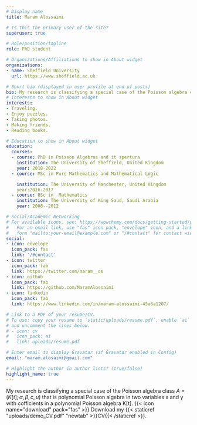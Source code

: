 ```yaml
---
# Display name
title: Maram Alossaimi

# Is this the primary user of the site?
superuser: true

# Role/position/tagline
role: PhD student

# Organizations/Affiliations to show in About widget
organizations:
- name: Sheffield University
  url: https://www.sheffield.ac.uk

# Short bio (displayed in user profile at end of posts)
bio: My research is classifying a special case of the Poisson algebra class $$A = (K[t]; \alpha, \beta, c, u)$$ that is polynomial Poisson algebra in two variables x and y with cofficients in a polynomial Poisson algebra K[t].
# Interests to show in About widget
interests:
- Traveling.
- Enjoy puzzles.
- Taking photos.
- Making friends.
- Reading books.

# Education to show in About widget
education:
  courses:
  - course: PhD in Poisson Algebras and it spertura
    institution: The University of Sheffield, United Kingdom
    year: 2018-2022
  - course: MSc in Pure Mathematics and Mathematical Logic

    institution: The University of Manchester, United Kingdom
    year:2016-2017
  - course: BSc in  Mathematics
    institution: The University of King Saud, Saudi Arabia
    year: 2008--2012

# Social/Academic Networking
# For available icons, see: https://wowchemy.com/docs/getting-started/page-builder/#icons
#   For an email link, use "fas" icon pack, "envelope" icon, and a link in the
#   form "mailto:your-email@example.com" or "/#contact" for contact widget.
social:
- icon: envelope
  icon_pack: fas
  link: '/#contact'
- icon: twitter
  icon_pack: fab
  link: https://twitter.com/maram__os
- icon: github
  icon_pack: fab
  link: https://github.com/MaramAlossaimi
- icon: linkedin
  icon_pack: fab
  link: https://www.linkedin.com/in/maram-alossaimi-45a6a1207/

# Link to a PDF of your resume/CV.
# To use: copy your resume to `static/uploads/resume.pdf`, enable `ai` icons in `params.toml`, 
# and uncomment the lines below.
# - icon: cv
#   icon_pack: ai
#   link: uploads/resume.pdf

# Enter email to display Gravatar (if Gravatar enabled in Config)
email: "maram.alosaimi@gmail.com"

# Highlight the author in author lists? (true/false)
highlight_name: true
---
```


My research  is classifying a special case of the Poisson algebra class $A = (K[t]; \alpha, \beta, c, u)$ that is polynomial Poisson algebra in two variables x and y with cofficients in a polynomial Poisson algebra K[t].
{{< icon name="download" pack="fas" >}} Download my {{< staticref "uploads/demo_CV.pdf" "newtab" >}}CV{{< /staticref >}}.
